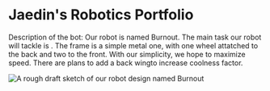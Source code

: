 # Jaedin's Robotics Portfolio

Description of the bot: Our robot is named Burnout. The main task our robot will tackle is . The frame is a simple metal one, with one wheel attatched to the back and two to the front. With our simplicity, we hope to maximize speed. There are plans to add a back wingto increase coolness factor.


![A rough draft sketch of our robot design named Burnout](https://github-production-user-asset-6210df.s3.amazonaws.com/142936402/263374798-634b4432-265c-4e1c-9d37-08dae88b453b.jpeg)
